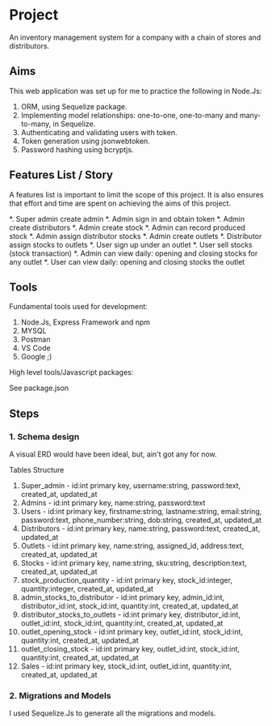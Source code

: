 # Project

An inventory management system for a company with a chain of stores and distributors.

## Aims

This web application was set up for me to practice the following in Node.Js:

1. ORM, using Sequelize package.
2. Implementing model relationships: one-to-one, one-to-many and many-to-many, in Sequelize.
3. Authenticating and validating users with token.
4. Token generation using jsonwebtoken.
5. Password hashing using bcryptjs.

## Features List / Story

A features list is important to limit the scope of this project.
It is also ensures that effort and time are spent on achieving the aims of this project.

*. Super admin create admin
*. Admin sign in and obtain token
*. Admin create distributors
*. Admin create stock
*. Admin can record produced stock
*. Admin assign distributor stocks
*. Admin create outlets
*. Distributor assign stocks to outlets
*. User sign up under an outlet
*. User sell stocks (stock transaction)
*. Admin can view daily: opening and closing stocks for any outlet
*. User can view daily: opening and closing stocks the outlet

## Tools

Fundamental tools used for development:

1. Node.Js, Express Framework and npm
2. MYSQL
3. Postman
4. VS Code
5. Google ;)

High level tools/Javascript packages:

See package.json

## Steps

### 1. Schema design

A visual ERD would have been ideal, but, ain't got any for now.

Tables Structure

1. Super_admin - id:int primary key, username:string, password:text, created_at, updated_at
2. Admins - id:int primary key, name:string, password:text
3. Users - id:int primary key, firstname:string, lastname:string, email:string, password:text, phone_number:string, dob:string, created_at, updated_at
4. Distributors - id:int primary key, name:string, password:text, created_at, updated_at
5. Outlets - id:int primary key, name:string, assigned_id, address:text, created_at, updated_at
6. Stocks - id:int primary key, name:string, sku:string, description:text, created_at, updated_at
7. stock_production_quantity - id:int primary key, stock_id:integer, quantity:integer, created_at, updated_at
8. admin_stocks_to_distributor - id:int primary key, admin_id:int, distributor_id:int, stock_id:int,  quantity:int, created_at, updated_at
9. distributor_stocks_to_outlets - id:int primary key, distributor_id:int, outlet_id:int, stock_id:int,  quantity:int, created_at, updated_at
10. outlet_opening_stock - id:int primary key, outlet_id:int, stock_id:int, quantity:int, created_at, updated_at
11. outlet_closing_stock - id:int primary key, outlet_id:int, stock_id:int, quantity:int, created_at, updated_at
12. Sales - id:int primary key, stock_id:int, outlet_id:int, quantity:int, created_at, updated_at

### 2. Migrations and Models

I used Sequelize.Js to generate all the migrations and models.

